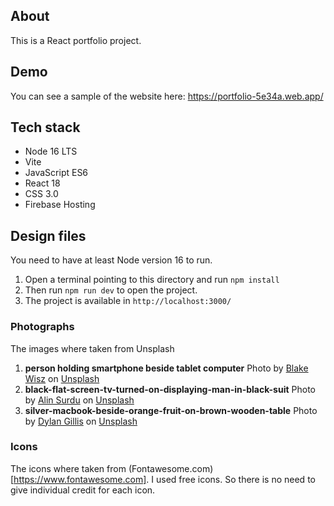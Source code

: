 ## About

This is a React portfolio project.

## Demo
You can see a sample of the website here: https://portfolio-5e34a.web.app/

## Tech stack

- Node 16 LTS
- Vite
- JavaScript ES6
- React 18
- CSS 3.0
- Firebase Hosting

## Design files
You need to have at least Node version 16 to run.

1. Open a terminal pointing to this directory and run `npm install`
1. Then run `npm run dev` to open the project.
1. The project is available in `http://localhost:3000/`

### Photographs

The images where taken from Unsplash

1. **person holding smartphone beside tablet computer** Photo by [Blake Wisz](https://unsplash.com/@blakewisz) on [Unsplash](https://unsplash.com/photos/person-holding-smartphone-beside-tablet-computer-Xn5FbEM9564)
2. **black-flat-screen-tv-turned-on-displaying-man-in-black-suit** Photo by [Alin Surdu](https://unsplash.com/@alinsurdu3) on [Unsplash](https://unsplash.com/photos/black-flat-screen-tv-turned-on-displaying-man-in-black-suit-j5GCqQM3eYA)
3. **silver-macbook-beside-orange-fruit-on-brown-wooden-table** Photo by [Dylan Gillis](https://unsplash.com/@dylandgillis) on [Unsplash](https://unsplash.com/photos/silver-macbook-beside-orange-fruit-on-brown-wooden-table-o1T-KexJWaU)

### Icons

The icons where taken from (Fontawesome.com)[https://www.fontawesome.com]. I used free icons. So there is no need to give individual credit for each icon.
